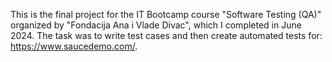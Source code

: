 This is the final project for the IT Bootcamp course "Software Testing (QA)" organized by "Fondacija Ana i Vlade Divac", which I completed in June 2024. The task was to write test cases and then create automated tests for: https://www.saucedemo.com/.
